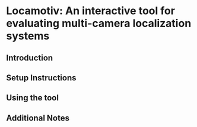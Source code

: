 # Locamotiv: An interactive tool for evaluating multi-camera localization systems

## Introduction

## Setup Instructions

## Using the tool

## Additional Notes
